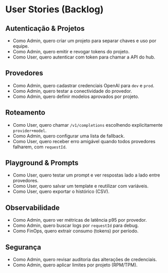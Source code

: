 # User Stories (Backlog)

## Autenticação & Projetos
- Como Admin, quero criar um projeto para separar chaves e uso por equipe.
- Como Admin, quero emitir e revogar tokens do projeto.
- Como User, quero autenticar com token para chamar a API do hub.

## Provedores
- Como Admin, quero cadastrar credenciais OpenAI para `dev` e `prod`.
- Como Admin, quero testar a conectividade do provedor.
- Como Admin, quero definir modelos aprovados por projeto.

## Roteamento
- Como User, quero chamar `/v1/completions` escolhendo explicitamente `provider+model`.
- Como Admin, quero configurar uma lista de fallback.
- Como User, quero receber erro amigável quando todos provedores falharem, com `requestId`.

## Playground & Prompts
- Como User, quero testar um prompt e ver respostas lado a lado entre provedores.
- Como User, quero salvar um template e reutilizar com variáveis.
- Como User, quero exportar o histórico (CSV).

## Observabilidade
- Como Admin, quero ver métricas de latência p95 por provedor.
- Como Admin, quero buscar logs por `requestId` para debug.
- Como FinOps, quero extrair consumo (tokens) por período.

## Segurança
- Como Admin, quero revisar auditoria das alterações de credenciais.
- Como Admin, quero aplicar limites por projeto (RPM/TPM).
